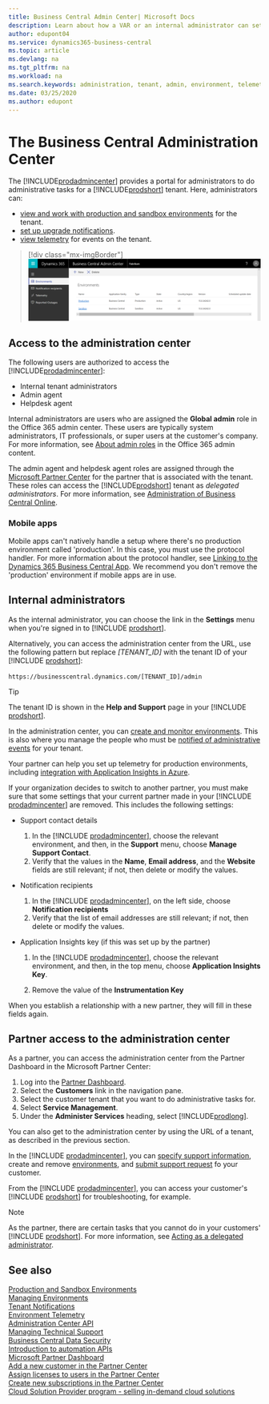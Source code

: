 ```yaml
---
title: Business Central Admin Center| Microsoft Docs
description: Learn about how a VAR or an internal administrator can set update windows and other admin tasks.  
author: edupont04
ms.service: dynamics365-business-central
ms.topic: article
ms.devlang: na
ms.tgt_pltfrm: na
ms.workload: na
ms.search.keywords: administration, tenant, admin, environment, telemetry
ms.date: 03/25/2020
ms.author: edupont
---
```

# The Business Central Administration Center

The [!INCLUDE[prodadmincenter](../developer/includes/prodadmincenter.md)] provides a portal for administrators to do administrative tasks for a [!INCLUDE[prodshort](../developer/includes/prodshort.md)] tenant. Here, administrators can:

- [view and work with production and sandbox environments](tenant-admin-center-environments.md) for the tenant.
- [set up upgrade notifications](tenant-admin-center-notifications.md).
- [view telemetry](tenant-admin-center-telemetry.md) for events on the tenant.  

> [!div class="mx-imgBorder"]
> ![Business Central Admin Center](../developer/media/admin/business_central_admin_center.png)

## Access to the administration center

The following users are authorized to access the [!INCLUDE[prodadmincenter](../developer/includes/prodadmincenter.md)]:

- Internal tenant administrators
- Admin agent
- Helpdesk agent

Internal administrators are users who are assigned the **Global admin** role in the Office 365 admin center. These users are typically system administrators, IT professionals, or super users at the customer's company. For more information, see [About admin roles](/office365/admin/add-users/about-admin-roles) in the Office 365 admin content.  

The admin agent and helpdesk agent roles are assigned through the [Microsoft Partner Center](https://partner.microsoft.com) for the partner that is associated with the tenant. These roles can access the [!INCLUDE[prodshort](../developer/includes/prodshort.md)] tenant as *delegated administrators*. For more information, see [Administration of Business Central Online](tenant-administration.md).  

### Mobile apps

Mobile apps can't natively handle a setup where there's no production environment called 'production'. In this case, you must use the protocol handler. For more information about the protocol handler, see [Linking to the Dynamics 365 Business Central App](../developer/devenv-link-to-universal-app.md). We recommend you don't remove the 'production' environment if mobile apps are in use.  

## Internal administrators

As the internal administrator, you can choose the link in the **Settings** menu when you're signed in to [!INCLUDE [prodshort](../developer/includes/prodshort.md)].  

Alternatively, you can access the administration center from the URL, use the following pattern but replace *[TENANT_ID]* with the tenant ID of your [!INCLUDE [prodshort](../developer/includes/prodshort.md)]:

`https://businesscentral.dynamics.com/[TENANT_ID]/admin`

> [!TIP]
> The tenant ID is shown in the **Help and Support** page in your [!INCLUDE [prodshort](../developer/includes/prodshort.md)].  
  
In the administration center, you can [create and monitor environments](tenant-admin-center-environments.md). This is also where you manage the people who must be [notified of administrative events](tenant-admin-center-notifications.md) for your tenant.  

Your partner can help you set up telemetry for production environments, including [integration with Application Insights in Azure](tenant-admin-center-telemetry.md).  

If your organization decides to switch to another partner, you must make sure that some settings that your current partner made in your [!INCLUDE [prodadmincenter](../developer/includes/prodadmincenter.md)] are removed. This includes the following settings:

- Support contact details

    1. In the [!INCLUDE [prodadmincenter](../developer/includes/prodadmincenter.md)], choose the relevant environment, and then, in the **Support** menu, choose **Manage Support Contact**.
    2. Verify that the values in the **Name**, **Email address**, and the **Website** fields are still relevant; if not, then delete or modify the values.

- Notification recipients

    1. In the [!INCLUDE [prodadmincenter](../developer/includes/prodadmincenter.md)], on the left side, choose **Notification recipients**
    2. Verify that the list of email addresses are still relevant; if not, then delete or modify the values.

- Application Insights key (if this was set up by the partner)

    1. In the [!INCLUDE [prodadmincenter](../developer/includes/prodadmincenter.md)], choose the relevant environment, and then, in the top menu, choose **Application Insights Key**.

    2. Remove the value of the **Instrumentation Key**

When you establish a relationship with a new partner, they will fill in these fields again.

## Partner access to the administration center

As a partner, you can access the administration center from the Partner Dashboard in the Microsoft Partner Center:

1. Log into the [Partner Dashboard](https://partnercenter.microsoft.com/dashboard).
2. Select the **Customers** link in the navigation pane.
3. Select the customer tenant that you want to do administrative tasks for.
4. Select **Service Management**.
5. Under the **Administer Services** heading, select [!INCLUDE[prodlong](../developer/includes/prodlong.md)].

You can also get to the administration center by using the URL of a tenant, as described in the previous section.

In the [!INCLUDE [prodadmincenter](../developer/includes/prodadmincenter.md)], you can [specify support information](../technical-support.md#configuring-the-support-experience), create and remove [environments](tenant-admin-center-environments.md), and [submit support request](manage-technical-support.md#escalating-support-issues-to-microsoft) fo your customer.  

From the [!INCLUDE [prodadmincenter](../developer/includes/prodadmincenter.md)], you can access your customer's [!INCLUDE [prodshort](../developer/includes/prodshort.md)] for troubleshooting, for example.  

> [!NOTE]
> As the partner, there are certain tasks that you cannot do in your customers' [!INCLUDE [prodshort](../developer/includes/prodshort.md)]. For more information, see [Acting as a delegated administrator](tenant-administration.md#acting-as-a-delegated-administrator).

## See also

[Production and Sandbox Environments](environment-types.md)  
[Managing Environments](tenant-admin-center-environments.md)  
[Tenant Notifications](tenant-admin-center-notifications.md)  
[Environment Telemetry](tenant-admin-center-telemetry.md)  
[Administration Center API](administration-center-api.md)  
[Managing Technical Support](manage-technical-support.md)  
[Business Central Data Security](../security/data-security.md)  
[Introduction to automation APIs](itpro-introduction-to-automation-apis.md)  
[Microsoft Partner Dashboard](https://partnercenter.microsoft.com/dashboard)  
[Add a new customer in the Partner Center](/partner-center/add-a-new-customer)  
[Assign licenses to users in the Partner Center](/partner-center/assign-licenses-to-users)  
[Create new subscriptions in the Partner Center](/partner-center/create-a-new-subscription)  
[Cloud Solution Provider program - selling in-demand cloud solutions](/partner-center/csp-overview)  

